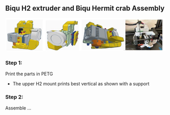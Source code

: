 ## Biqu H2 extruder and Biqu Hermit crab Assembly

![H2 Hermit Crab BLV metal kit mount](H2.jpg)

### Step 1:
Print the parts in PETG
 * The upper H2 mount prints best vertical as shown with a support

### Step 2:
Assemble ...
